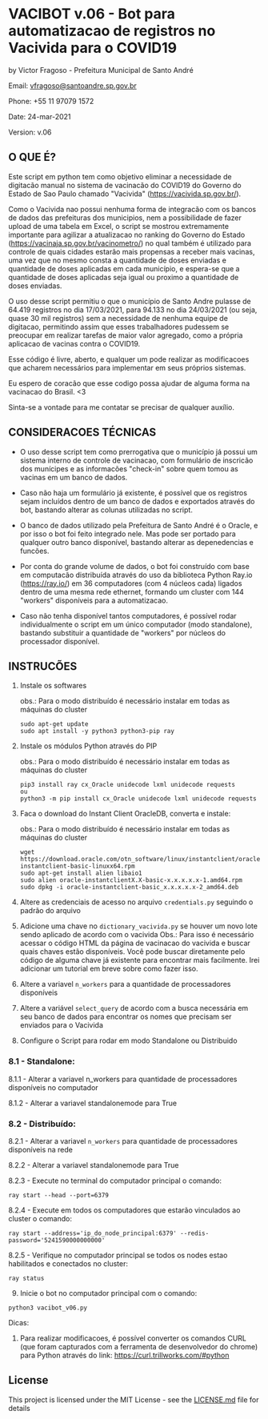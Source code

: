 # VACIBOT v.06 - Bot para automatizacao de registros no Vacivida para o COVID19

by Victor Fragoso - Prefeitura Municipal de Santo André

Email: vfragoso@santoandre.sp.gov.br

Phone: +55 11 97079 1572

Date: 24-mar-2021

Version: v.06

## O QUE É? 

Este script em python tem como objetivo eliminar a necessidade de digitacão manual no sistema de vacinacão do
COVID19 do Governo do Estado de Sao Paulo chamado "Vacivida" (https://vacivida.sp.gov.br/).

Como o Vacivida nao possui nenhuma forma de integracão com os bancos de dados das prefeituras dos municipios,
nem a possibilidade de fazer upload de uma tabela em Excel, o script se mostrou extremamente importante para
agilizar a atualizacao no ranking do Governo do Estado (https://vacinaja.sp.gov.br/vacinometro/) no qual
também é utilizado para controle de quais cidades estarão mais propensas a receber mais vacinas, uma vez que
no mesmo consta a quantidade de doses enviadas e quantidade de doses aplicadas em cada município,
e espera-se que a quantidade de doses aplicadas seja igual ou proximo a quantidade de doses enviadas.

O uso desse script permitiu o que o município de Santo Andre pulasse de 64.419 registros no dia 17/03/2021,
para 94.133 no dia 24/03/2021 (ou seja, quase 30 mil registros) sem a necessidade de nenhuma equipe de digitacao,
permitindo assim que esses trabalhadores pudessem se preocupar em realizar tarefas de maior valor agregado,
como a própria aplicacao de vacinas contra o COVID19.

Esse código é livre, aberto, e qualquer um pode realizar as modificacoes que acharem necessários para implementar
em seus próprios sistemas.

Eu espero de coracão que esse codigo possa ajudar de alguma forma na vacinacao do Brasil. <3

Sinta-se a vontade para me contatar se precisar de qualquer auxílio.

## CONSIDERACOES TÉCNICAS

- O uso desse script tem como prerrogativa que o município já possui um sistema interno de controle de vacinacao, com formulário de inscricão dos munícipes e as informacões "check-in" sobre quem tomou as vacinas em um banco de dados.

- Caso não haja um formulário já existente, é possível que os registros sejam incluídos dentro de um banco de dados e exportados através do bot, bastando alterar as colunas utilizadas no script.

- O banco de dados utilizado pela Prefeitura de Santo André é o Oracle, e por isso o bot foi feito integrado nele. Mas pode ser portado para qualquer outro banco disponível, bastando alterar as depenedencias e funcões.

- Por conta do grande volume de dados, o bot foi construído com base em computacão distribuída através do uso da biblioteca Python Ray.io (https://ray.io/) em 36 computadores (com 4 núcleos cada) ligados dentro de uma mesma rede ethernet, formando um cluster com 144 "workers" disponíveis para a automatizacao.

- Caso não tenha disponível tantos computadores, é possível rodar individualmente o script em um único computador (modo standalone), bastando substituir a quantidade de "workers" por núcleos do processador disponível.

## INSTRUCÕES 

1. Instale os softwares

   obs.: Para o modo distribuído é necessário instalar em todas as máquinas do cluster

   ```
   sudo apt-get update
   sudo apt install -y python3 python3-pip ray
   ```

2. Instale os módulos Python através do PIP

   obs.: Para o modo distribuído é necessário instalar em todas as máquinas do cluster

   ```
   pip3 install ray cx_Oracle unidecode lxml unidecode requests
   ou
   python3 -m pip install cx_Oracle unidecode lxml unidecode requests
   ```

3. Faca o download do Instant Client OracleDB, converta e instale:

   obs.: Para o modo distribuído é necessário instalar em todas as máquinas do cluster

   ```
   wget https://download.oracle.com/otn_software/linux/instantclient/oracle-instantclient-basic-linuxx64.rpm
   sudo apt-get install alien libaio1
   sudo alien oracle-instantclientX.X-basic-x.x.x.x.x-1.amd64.rpm
   sudo dpkg -i oracle-instantclient-basic_x.x.x.x.x-2_amd64.deb
   ```

4. Altere as credenciais de acesso no arquivo `credentials.py` seguindo o padrão do arquivo

5. Adicione uma chave no `dictionary_vacivida.py` se houver um novo lote sendo aplicado de acordo com o vacivida
   Obs.: Para isso é necessário acessar o código HTML da página de vacinacao do vacivida e buscar quais chaves estão disponíveis. Você pode buscar diretamente pelo código de alguma chave já existente para encontrar mais facilmente.
   Irei adicionar um tutorial em breve sobre como fazer isso.

6. Altere a variavel `n_workers` para a quantidade de processadores disponíveis

7. Altere a variável `select_query` de acordo com a busca necessária em seu banco de dados para encontrar os nomes
   que precisam ser enviados para o Vacivida

8. Configure o Script para rodar em modo Standalone ou Distribuido

### 8.1 - Standalone:

  8.1.1 - Alterar a variavel n_workers para quantidade de processadores disponíveis no computador

  8.1.2 - Alterar a variavel standalonemode para True

### 8.2 - Distribuído:

  8.2.1 - Alterar a variavel `n_workers` para quantidade de processadores disponíveis na rede

  8.2.2 - Alterar a variavel standalonemode para True

  8.2.3 - Execute no terminal do computador principal o comando:

```
ray start --head --port=6379
```

8.2.4 - Execute em todos os computadores que estarão vinculados ao cluster o comando:

```
ray start --address='ip_do_node_principal:6379' --redis-password='5241590000000000'
```

8.2.5 - Verifique no computador principal se todos os nodes estao habilitados e conectados no cluster:

```
ray status
```

9. Inicie o bot no computador principal com o comando:

 ```
 python3 vacibot_v06.py
 ```

Dicas:

1. Para realizar modificacoes, é possível converter os comandos CURL (que foram capturados com a ferramenta de
desenvolvedor do chrome) para Python através do link: https://curl.trillworks.com/#python

## License

This project is licensed under the MIT License - see the [LICENSE.md](LICENSE.md) file for details

